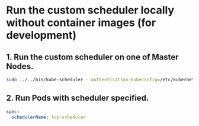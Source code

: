 # Run the custom scheduler locally without container images (for development)

## 1. Run the custom scheduler on one of Master Nodes.

```sh
sudo ../../bin/kube-scheduler --authentication-kubeconfig=/etc/kubernetes/scheduler.conf --authorization-kubeconfig=/etc/kubernetes/scheduler.conf --config=./kube-scheduler-configuration.yaml --secure-port=10260
```

## 2. Run Pods with scheduler specified.

```yaml
spec:
  schedulerName: toy-scheduler
```

